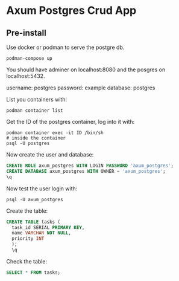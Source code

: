 # Axum Postgres Crud App


## Pre-install
Use docker or podman to serve the postgre db.

``` shell
podman-compose up
```

You should have adminer on localhost:8080 and the posgres on localhost:5432.

username: postgres
password: example
database: postgres


List you containers with:

``` shell
podman container list
```

Get the ID of the postgres container, log into it with:

``` shell
podman container exec -it ID /bin/sh
# inside the container
psql -U postgres
```

Now create the user and database:

``` sql
CREATE ROLE axum_postgres WITH LOGIN PASSWORD 'axum_postgres';
CREATE DATABASE axum_postgres WITH OWNER = 'axum_postgres';
\q
```

Now test the user login with:

``` shell
psql -U axum_postgres
```

Create the table:

``` sql
CREATE TABLE tasks (
  task_id SERIAL PRIMARY KEY,
  name VARCHAR NOT NULL,
  priority INT
  );
  \q
```

Check the table:

``` sql
SELECT * FROM tasks;
```

